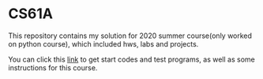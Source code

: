 # CS61A

This repository contains my solution for 2020 summer course(only worked on python course), which included hws, labs and projects.

You can click this [link](https://inst.eecs.berkeley.edu/~cs61a/su20/) to get start codes and test programs, as well as some instructions for this course.